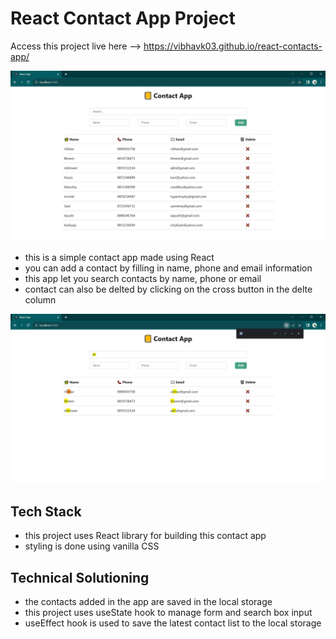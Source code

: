 # React Contact App Project

Access this project live here --> https://vibhavk03.github.io/react-contacts-app/<br>

![](assets/screenshot.JPG)

- this is a simple contact app made using React<br>
- you can add a contact by filling in name, phone and email information<br>
- this app let you search contacts by name, phone or email<br>
- contact can also be delted by clicking on the cross button in the delte column<br>

![](assets/screenshot_search.JPG)

## Tech Stack

- this project uses React library for building this contact app<br>
- styling is done using vanilla CSS<br>

## Technical Solutioning

- the contacts added in the app are saved in the local storage<br>
- this project uses useState hook to manage form and search box input<br>
- useEffect hook is used to save the latest contact list to the local storage<br>
